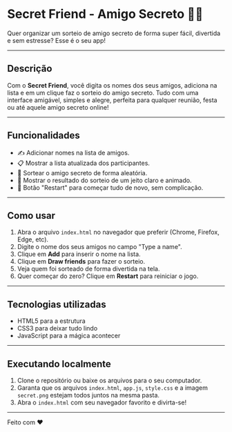 # Secret Friend - Amigo Secreto 🎁🎉

Quer organizar um sorteio de amigo secreto de forma super fácil, divertida e sem estresse? Esse é o seu app!

---

## Descrição

Com o **Secret Friend**, você digita os nomes dos seus amigos, adiciona na lista e em um clique faz o sorteio do amigo secreto. Tudo com uma interface amigável, simples e alegre, perfeita para qualquer reunião, festa ou até aquele amigo secreto online!

---

## Funcionalidades

- ✍️ Adicionar nomes na lista de amigos.
- 📋 Mostrar a lista atualizada dos participantes.
- 🎲 Sortear o amigo secreto de forma aleatória.
- 🎉 Mostrar o resultado do sorteio de um jeito claro e animado.
- 🔄 Botão "Restart" para começar tudo de novo, sem complicação.

---

## Como usar

1. Abra o arquivo `index.html` no navegador que preferir (Chrome, Firefox, Edge, etc).
2. Digite o nome dos seus amigos no campo "Type a name".
3. Clique em **Add** para inserir o nome na lista.
4. Clique em **Draw friends** para fazer o sorteio.
5. Veja quem foi sorteado de forma divertida na tela.
6. Quer começar do zero? Clique em **Restart** para reiniciar o jogo.

---

## Tecnologias utilizadas

- HTML5 para a estrutura
- CSS3 para deixar tudo lindo
- JavaScript para a mágica acontecer

---

## Executando localmente

1. Clone o repositório ou baixe os arquivos para o seu computador.
2. Garanta que os arquivos `index.html`, `app.js`, `style.css` e a imagem `secret.png` estejam todos juntos na mesma pasta.
3. Abra o `index.html` com seu navegador favorito e divirta-se!

---

Feito com ❤

